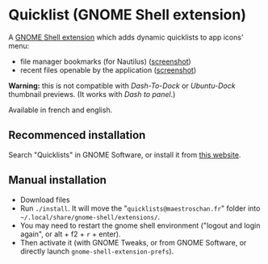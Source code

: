 # Quicklist (GNOME Shell extension)

A [GNOME Shell extension](https://extensions.gnome.org/about/) which adds dynamic quicklists to app icons' menu:

- file manager bookmarks (for Nautilus) ([screenshot](https://i.imgur.com/dpXxtOS.jpg))
- recent files openable by the application ([screenshot](https://i.imgur.com/UPSssDJ.jpg))

**Warning:** this is not compatible with *Dash-To-Dock* or *Ubuntu-Dock* thumbnail previews. (It works with *Dash to panel*.)

Available in french and english.

## Recommenced installation

Search "Quicklists" in GNOME Software, or install it from [this website](https://extensions.gnome.org/extension/1747/quicklists/).

## Manual installation

- Download files
- Run `./install`. It will move the "`quicklists@maestroschan.fr`" folder into `~/.local/share/gnome-shell/extensions/`.
- You may need to restart the gnome shell environment ("logout and login again", or alt + f2 + `r` + enter).
- Then activate it (with GNOME Tweaks, or from GNOME Software, or directly launch `gnome-shell-extension-prefs`).
